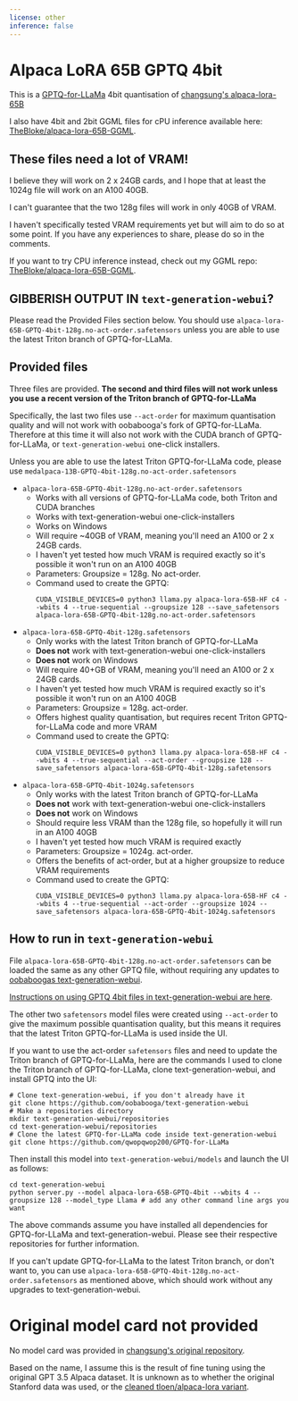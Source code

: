 ```yaml
---
license: other
inference: false
---
```


# Alpaca LoRA 65B GPTQ 4bit

This is a [GPTQ-for-LLaMa](https://github.com/qwopqwop200/GPTQ-for-LLaMa) 4bit quantisation of [changsung's alpaca-lora-65B](https://huggingface.co/chansung/alpaca-lora-65b)

I also have 4bit and 2bit GGML files for cPU inference available here: [TheBloke/alpaca-lora-65B-GGML](https://huggingface.co/TheBloke/alpaca-lora-65B-GGML).

## These files need a lot of VRAM!

I believe they will work on 2 x 24GB cards, and I hope that at least the 1024g file will work on an A100 40GB.

I can't guarantee that the two 128g files will work in only 40GB of VRAM.

I haven't specifically tested VRAM requirements yet but will aim to do so at some point. If you have any experiences to share, please do so in the comments.

If you want to try CPU inference instead, check out my GGML repo: [TheBloke/alpaca-lora-65B-GGML](https://huggingface.co/TheBloke/alpaca-lora-65B-GGML).

## GIBBERISH OUTPUT IN `text-generation-webui`?

Please read the Provided Files section below. You should use `alpaca-lora-65B-GPTQ-4bit-128g.no-act-order.safetensors` unless you are able to use the latest Triton branch of GPTQ-for-LLaMa.

## Provided files

Three files are provided. **The second and third files will not work unless you use a recent version of the Triton branch of GPTQ-for-LLaMa**

Specifically, the last two files use `--act-order` for maximum quantisation quality and will not work with oobabooga's fork of GPTQ-for-LLaMa. Therefore at this time it will also not work with the CUDA branch of GPTQ-for-LLaMa, or `text-generation-webui` one-click installers.

Unless you are able to use the latest Triton GPTQ-for-LLaMa code, please use `medalpaca-13B-GPTQ-4bit-128g.no-act-order.safetensors`
 
* `alpaca-lora-65B-GPTQ-4bit-128g.no-act-order.safetensors`
  * Works with all versions of GPTQ-for-LLaMa code, both Triton and CUDA branches
  * Works with text-generation-webui one-click-installers
  * Works on Windows
  * Will require ~40GB of VRAM, meaning you'll need an A100 or 2 x 24GB cards.
  * I haven't yet tested how much VRAM is required exactly so it's possible it won't run on an A100 40GB
  * Parameters: Groupsize = 128g. No act-order.
  * Command used to create the GPTQ:
    ```
    CUDA_VISIBLE_DEVICES=0 python3 llama.py alpaca-lora-65B-HF c4 --wbits 4 --true-sequential --groupsize 128 --save_safetensors alpaca-lora-65B-GPTQ-4bit-128g.no-act-order.safetensors
    ```
* `alpaca-lora-65B-GPTQ-4bit-128g.safetensors`
  * Only works with the latest Triton branch of GPTQ-for-LLaMa
  * **Does not** work with text-generation-webui one-click-installers
  * **Does not** work on Windows
  * Will require 40+GB of VRAM, meaning you'll need an A100 or 2 x 24GB cards.
  * I haven't yet tested how much VRAM is required exactly so it's possible it won't run on an A100 40GB
  * Parameters: Groupsize = 128g. act-order.
  * Offers highest quality quantisation, but requires recent Triton GPTQ-for-LLaMa code and more VRAM
  * Command used to create the GPTQ:
    ```
    CUDA_VISIBLE_DEVICES=0 python3 llama.py alpaca-lora-65B-HF c4 --wbits 4 --true-sequential --act-order --groupsize 128 --save_safetensors alpaca-lora-65B-GPTQ-4bit-128g.safetensors
    ```
* `alpaca-lora-65B-GPTQ-4bit-1024g.safetensors`
  * Only works with the latest Triton branch of GPTQ-for-LLaMa
  * **Does not** work with text-generation-webui one-click-installers
  * **Does not** work on Windows
  * Should require less VRAM than the 128g file, so hopefully it will run in an A100 40GB
  * I haven't yet tested how much VRAM is required exactly
  * Parameters: Groupsize = 1024g. act-order.
  * Offers the benefits of act-order, but at a higher groupsize to reduce VRAM requirements
  * Command used to create the GPTQ:
    ```
    CUDA_VISIBLE_DEVICES=0 python3 llama.py alpaca-lora-65B-HF c4 --wbits 4 --true-sequential --act-order --groupsize 1024 --save_safetensors alpaca-lora-65B-GPTQ-4bit-1024g.safetensors
    ```

## How to run in `text-generation-webui`

File `alpaca-lora-65B-GPTQ-4bit-128g.no-act-order.safetensors` can be loaded the same as any other GPTQ file, without requiring any updates to [oobaboogas text-generation-webui](https://github.com/oobabooga/text-generation-webui).

[Instructions on using GPTQ 4bit files in text-generation-webui are here](https://github.com/oobabooga/text-generation-webui/wiki/GPTQ-models-\(4-bit-mode\)).

The other two `safetensors` model files were created using `--act-order` to give the maximum possible quantisation quality, but this means it requires that the latest Triton GPTQ-for-LLaMa is used inside the UI.

If you want to use the act-order `safetensors` files and need to update the Triton branch of GPTQ-for-LLaMa, here are the commands I used to clone the Triton branch of GPTQ-for-LLaMa, clone text-generation-webui, and install GPTQ into the UI:
```
# Clone text-generation-webui, if you don't already have it
git clone https://github.com/oobabooga/text-generation-webui
# Make a repositories directory
mkdir text-generation-webui/repositories
cd text-generation-webui/repositories
# Clone the latest GPTQ-for-LLaMa code inside text-generation-webui
git clone https://github.com/qwopqwop200/GPTQ-for-LLaMa
```

Then install this model into `text-generation-webui/models` and launch the UI as follows:
```
cd text-generation-webui
python server.py --model alpaca-lora-65B-GPTQ-4bit --wbits 4 --groupsize 128 --model_type Llama # add any other command line args you want
```

The above commands assume you have installed all dependencies for GPTQ-for-LLaMa and text-generation-webui. Please see their respective repositories for further information.

If you can't update GPTQ-for-LLaMa to the latest Triton branch, or don't want to, you can use `alpaca-lora-65B-GPTQ-4bit-128g.no-act-order.safetensors` as mentioned above, which should work without any upgrades to text-generation-webui.

# Original model card not provided

No model card was provided in [changsung's original repository](https://huggingface.co/chansung/alpaca-lora-65b).

Based on the name, I assume this is the result of fine tuning using the original GPT 3.5 Alpaca dataset. It is unknown as to whether the original Stanford data was used, or the [cleaned tloen/alpaca-lora variant](https://github.com/tloen/alpaca-lora).
